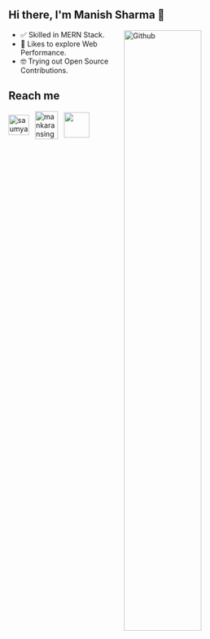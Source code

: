 ## Hi there, I'm Manish Sharma 👋

<img width="55%" align="right" alt="Github" src="https://user-images.githubusercontent.com/48678280/88862734-4903af80-d201-11ea-968b-9c939d88a37c.gif" />

- ✅ Skilled in MERN Stack.
- 🌱 Likes to explore Web Performance.
- 🤓 Trying out Open Source Contributions.


## Reach me

<p align="left">
<a href="https://www.linkedin.com/in/seeitsmanish/" target="blank"><img align="center" src="https://upload.wikimedia.org/wikipedia/commons/thumb/8/81/LinkedIn_icon.svg/640px-LinkedIn_icon.svg.png" alt="saumya1singh" height="40" width="40" /></a> &nbsp;
<a href="mailto:seeitsmanish@gmail.com" target="blank"><img align="center" src="https://upload.wikimedia.org/wikipedia/commons/7/7e/Gmail_icon_%282020%29.svg" alt="mankaransingh39" height="55" width="45" /></a> &nbsp;
<a href="https://leetcode.com/seeitsmanish/" target="blank"><img align="center" src="https://assets.leetcode.com/users/leetcode/avatar_1568224780.png" height="50" width="50" /></a> &nbsp;
